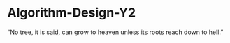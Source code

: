 # Algorithm-Design-Y2

“No tree, it is said, can grow to heaven unless its roots reach down to hell.” 
